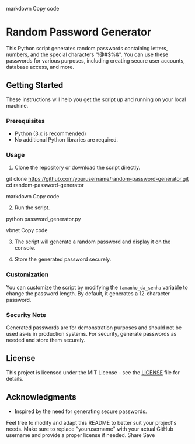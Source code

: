 markdown
Copy code
# Random Password Generator

This Python script generates random passwords containing letters, numbers, and the special characters "!@#$%&". You can use these passwords for various purposes, including creating secure user accounts, database access, and more.

## Getting Started

These instructions will help you get the script up and running on your local machine.

### Prerequisites

- Python (3.x is recommended)
- No additional Python libraries are required.

### Usage

1. Clone the repository or download the script directly.

git clone https://github.com/yourusername/random-password-generator.git
cd random-password-generator

markdown
Copy code

2. Run the script.

python password_generator.py

vbnet
Copy code

3. The script will generate a random password and display it on the console.

4. Store the generated password securely.

### Customization

You can customize the script by modifying the `tamanho_da_senha` variable to change the password length. By default, it generates a 12-character password.

### Security Note

Generated passwords are for demonstration purposes and should not be used as-is in production systems. For security, generate passwords as needed and store them securely.

## License

This project is licensed under the MIT License - see the [LICENSE](LICENSE) file for details.

## Acknowledgments

- Inspired by the need for generating secure passwords.

Feel free to modify and adapt this README to better suit your project's needs. Make sure to replace "yourusername" with your actual GitHub username and provide a proper license if needed.
Share
Save



